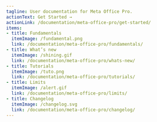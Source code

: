 ```yaml
---
tagline: User documentation for Meta Office Pro.
actionText: Get Started →
actionLink: /documentation/meta-office-pro/get-started/
items:
- title: Fundamentals​
  itemImage: /fundamental.png
  link: /documentation/meta-office-pro/fundamentals/
- title: What’s new
  itemImage: /shining.gif
  link: /documentation/meta-office-pro/whats-new/
- title: Tutorials
  itemImage: /tuto.png
  link: /documentation/meta-office-pro/tutorials/
- title: Limits
  itemImage: /alert.gif
  link: /documentation/meta-office-pro/limits/
- title: Changelog
  itemImage: /changelog.svg
  link: /documentation/meta-office-pro/changelog/
---
```


<Overview />